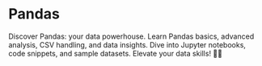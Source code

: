 # Pandas
Discover Pandas: your data powerhouse. Learn Pandas basics, advanced analysis, CSV handling, and data insights. Dive into Jupyter notebooks, code snippets, and sample datasets. Elevate your data skills! 🐼💡
